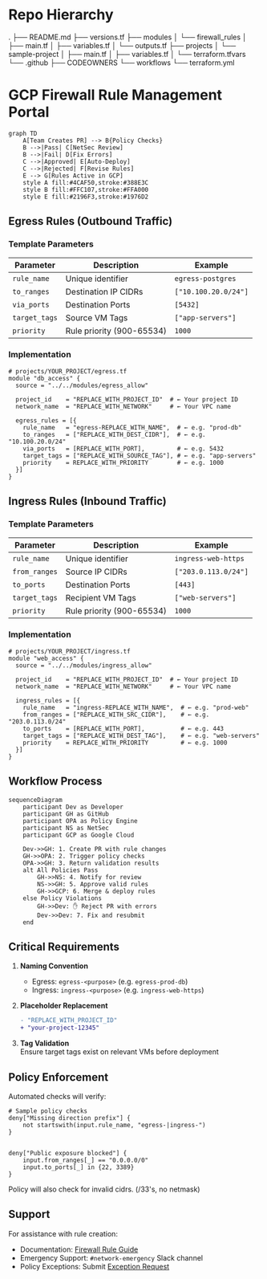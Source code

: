 # Repo Hierarchy
.
├── README.md
├── versions.tf
├── modules
│   └── firewall_rules
│       ├── main.tf
│       ├── variables.tf
│       └── outputs.tf
├── projects
│   └── sample-project
│       ├── main.tf
│       ├── variables.tf
│       └── terraform.tfvars
└── .github
    ├── CODEOWNERS
    └── workflows
        └── terraform.yml




# GCP Firewall Rule Management Portal

```mermaid
graph TD
    A[Team Creates PR] --> B{Policy Checks}
    B -->|Pass| C[NetSec Review]
    B -->|Fail| D[Fix Errors]
    C -->|Approved| E[Auto-Deploy]
    C -->|Rejected| F[Revise Rules]
    E --> G[Rules Active in GCP]
    style A fill:#4CAF50,stroke:#388E3C
    style B fill:#FFC107,stroke:#FFA000
    style E fill:#2196F3,stroke:#1976D2
```

## Egress Rules (Outbound Traffic)

### Template Parameters
| Parameter     | Description                | Example               |
|---------------|----------------------------|-----------------------|
| `rule_name`   | Unique identifier          | `egress-postgres`     |
| `to_ranges`   | Destination IP CIDRs       | `["10.100.20.0/24"]` |
| `via_ports`   | Destination Ports          | `[5432]`             |
| `target_tags` | Source VM Tags             | `["app-servers"]`    |
| `priority`    | Rule priority (900-65534)  | `1000`               |

### Implementation
```hcl
# projects/YOUR_PROJECT/egress.tf
module "db_access" {
  source = "../../modules/egress_allow"

  project_id    = "REPLACE_WITH_PROJECT_ID"  # ← Your project ID
  network_name  = "REPLACE_WITH_NETWORK"     # ← Your VPC name

  egress_rules = [{
    rule_name   = "egress-REPLACE_WITH_NAME",  # ← e.g. "prod-db"
    to_ranges   = ["REPLACE_WITH_DEST_CIDR"],  # ← e.g. "10.100.20.0/24"
    via_ports   = [REPLACE_WITH_PORT],         # ← e.g. 5432
    target_tags = ["REPLACE_WITH_SOURCE_TAG"], # ← e.g. "app-servers"
    priority    = REPLACE_WITH_PRIORITY        # ← e.g. 1000
  }]
}
```

## Ingress Rules (Inbound Traffic)

### Template Parameters
| Parameter     | Description                | Example               |
|---------------|----------------------------|-----------------------|
| `rule_name`   | Unique identifier          | `ingress-web-https`   |
| `from_ranges` | Source IP CIDRs            | `["203.0.113.0/24"]` |
| `to_ports`    | Destination Ports          | `[443]`              |
| `target_tags` | Recipient VM Tags          | `["web-servers"]`    |
| `priority`    | Rule priority (900-65534)  | `1000`               |

### Implementation
```hcl
# projects/YOUR_PROJECT/ingress.tf
module "web_access" {
  source = "../../modules/ingress_allow"

  project_id    = "REPLACE_WITH_PROJECT_ID"  # ← Your project ID
  network_name  = "REPLACE_WITH_NETWORK"     # ← Your VPC name

  ingress_rules = [{
    rule_name   = "ingress-REPLACE_WITH_NAME",  # ← e.g. "prod-web"
    from_ranges = ["REPLACE_WITH_SRC_CIDR"],    # ← e.g. "203.0.113.0/24"
    to_ports    = [REPLACE_WITH_PORT],          # ← e.g. 443
    target_tags = ["REPLACE_WITH_DEST_TAG"],    # ← e.g. "web-servers"
    priority    = REPLACE_WITH_PRIORITY         # ← e.g. 1000
  }]
}
```

## Workflow Process
```mermaid
sequenceDiagram
    participant Dev as Developer
    participant GH as GitHub
    participant OPA as Policy Engine
    participant NS as NetSec
    participant GCP as Google Cloud

    Dev->>GH: 1. Create PR with rule changes
    GH->>OPA: 2. Trigger policy checks
    OPA->>GH: 3. Return validation results
    alt All Policies Pass
        GH->>NS: 4. Notify for review
        NS->>GH: 5. Approve valid rules
        GH->>GCP: 6. Merge & deploy rules
    else Policy Violations
        GH->>Dev: ✋ Reject PR with errors
        Dev->>Dev: 7. Fix and resubmit
    end
```

## Critical Requirements
1. **Naming Convention**  
   - Egress: `egress-<purpose>` (e.g. `egress-prod-db`)
   - Ingress: `ingress-<purpose>` (e.g. `ingress-web-https`)

2. **Placeholder Replacement**  
   ```diff
   - "REPLACE_WITH_PROJECT_ID"
   + "your-project-12345"
   ```

3. **Tag Validation**  
   Ensure target tags exist on relevant VMs before deployment

## Policy Enforcement
Automated checks will verify:
```rego
# Sample policy checks
deny["Missing direction prefix"] {
    not startswith(input.rule_name, "egress-|ingress-")
}


deny["Public exposure blocked"] {
    input.from_ranges[_] == "0.0.0.0/0"
    input.to_ports[_] in {22, 3389}
}
```

Policy will also check for invalid cidrs. (/33's, no netmask)

## Support
For assistance with rule creation:
- Documentation: [Firewall Rule Guide](https://internal.example.com/firewalls)
- Emergency Support: `#network-emergency` Slack channel
- Policy Exceptions: Submit [Exception Request](https://internal.example.com/exception)